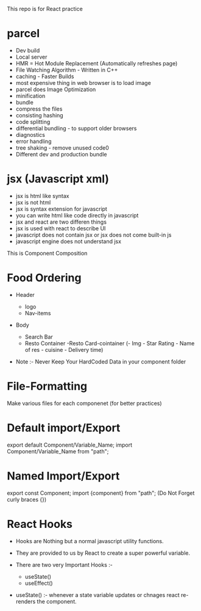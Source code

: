 This repo is for React practice

# parcel

- Dev build
- Local server
- HMR = Hot Module Replacement (Automatically refreshes page)
- File Watching Algorithm - Written in C++
- caching - Faster Builds
- most expensive thing in web browser is to load image
- parcel does Image Optimization
- minification
- bundle
- compress the files
- consisting hashing
- code splitting
- differential bundling - to support older browsers
- diagnostics
- error handling
- tree shaking - remove unused code0
- Different dev and production bundle

# jsx (Javascript xml)

- jsx is html like syntax
- jsx is not html
- jsx is syntax extension for javascript
- you can write html like code directly in javascript
- jsx and react are two differen things
- jsx is used with react to describe UI
- javascript does not contain jsx or jsx does not come built-in js
- javascript engine does not understand jsx

This is Component Composition

<!--

const HeadingComp = () => <h1>Functional component from 1st head</h1>;

const HeadingComp2 = () => {
return (

<div id='container'>
<HeadingComp />
<h1 id='Heading'>Functional component in React</h1>
<h2>you piece of shit</h2>
</div>

); -->

# Food Ordering

- Header

  - logo
  - Nav-items

- Body
  - Search Bar
  - Resto Container
    -Resto Card-cointainer (- Img - Star Rating - Name of res - cuisine - Delivery time)

* Note :- Never Keep Your HardCoded Data in your component folder

# File-Formatting

Make various files for each componenet (for better practices)

# Default import/Export

export default Component/Variable_Name;
import Component/Variable_Name from "path";

# Named Import/Export

export const Component;
import {component} from "path"; (Do Not Forget curly braces {})

# React Hooks

- Hooks are Nothing but a normal javascript utility functions.
- They are provided to us by React to create a super powerful variable.
- There are two very Important Hooks :-

  - useState()
  - useEffect()

- useState() :- whenever a state variable updates or chnages react re-renders the component.
